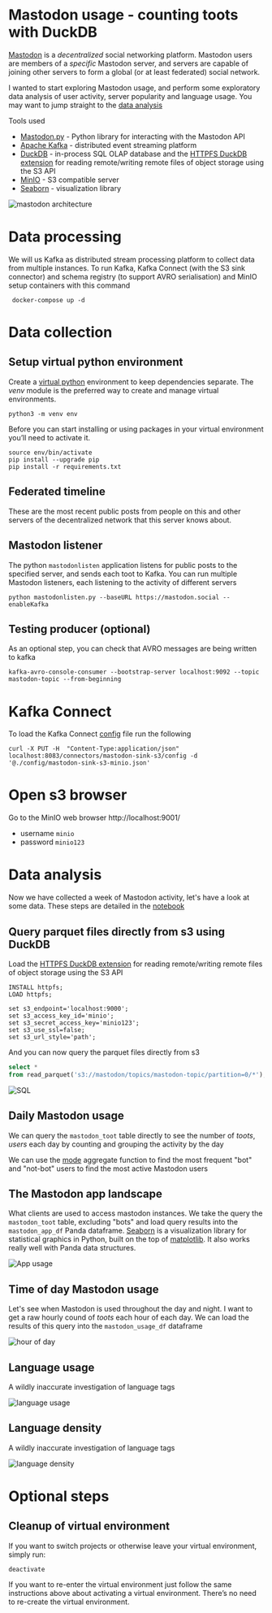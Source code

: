 # Mastodon usage - counting toots with DuckDB  

[Mastodon](https://joinmastodon.org/) is a _decentralized_ social networking platform. Mastodon users are members of a _specific_ Mastodon server, and servers are capable of joining other servers to form a global (or at least federated) social network.

I wanted to start exploring Mastodon usage, and perform some exploratory data analysis of user activity, server popularity and language usage. You may want to jump straight to the [data analysis](#data-analysis)

Tools used
- [Mastodon.py](https://mastodonpy.readthedocs.io/) - Python library for interacting with the Mastodon API
- [Apache Kafka](https://kafka.apache.org/) - distributed event streaming platform
- [DuckDB](https://duckdb.org/) - in-process SQL OLAP database and the [HTTPFS DuckDB extension](https://duckdb.org/docs/extensions/httpfs.html) for reading remote/writing remote files of object storage using the S3 API
- [MinIO](https://min.io/) - S3 compatible server
- [Seaborn](https://seaborn.pydata.org/) - visualization library 


![mastodon architecture](./docs/mastodon_arch.png)

# Data processing
We will us Kafka as distributed stream processing platform to collect data from multiple instances. To run Kafka, Kafka Connect (with the S3 sink connector) and schema registry (to support AVRO serialisation) and MinIO setup containers with this command

```console
 docker-compose up -d
 ```

# Data collection

## Setup virtual python environment
Create a [virtual python](https://packaging.python.org/en/latest/guides/installing-using-pip-and-virtual-environments/) environment to keep dependencies separate. The _venv_ module is the preferred way to create and manage virtual environments. 

 ```console
python3 -m venv env
```

Before you can start installing or using packages in your virtual environment you’ll need to activate it.

```console
source env/bin/activate
pip install --upgrade pip
pip install -r requirements.txt
 ```


## Federated timeline
These are the most recent public posts from people on this and other servers of the decentralized network that this server knows about.

## Mastodon listener
The python `mastodonlisten` application listens for public posts to the specified server, and sends each toot to Kafka. You can run multiple Mastodon listeners, each listening to the activity of different servers

```console
python mastodonlisten.py --baseURL https://mastodon.social --enableKafka
```

## Testing producer (optional)
As an optional step, you can check that AVRO messages are being written to kafka

```console
kafka-avro-console-consumer --bootstrap-server localhost:9092 --topic mastodon-topic --from-beginning
```


# Kafka Connect
To load the Kafka Connect [config](./config/mastodon-sink-s3-minio.json) file run the following

```console
curl -X PUT -H  "Content-Type:application/json" localhost:8083/connectors/mastodon-sink-s3/config -d '@./config/mastodon-sink-s3-minio.json'
```

# Open s3 browser
Go to the MinIO web browser http://localhost:9001/

- username `minio`
- password `minio123`


# Data analysis
Now we have collected a week of Mastodon activity, let's have a look at some data. These steps are detailed in the [notebook](./notebooks/mastodon-analysis.ipynb)


## Query parquet files directly from s3 using DuckDB

Load the [HTTPFS DuckDB extension](https://duckdb.org/docs/extensions/httpfs.html) for reading remote/writing remote files of object storage using the S3 API

```console
INSTALL httpfs;
LOAD httpfs;

set s3_endpoint='localhost:9000';
set s3_access_key_id='minio';
set s3_secret_access_key='minio123';
set s3_use_ssl=false;
set s3_url_style='path';
```

And you can now query the parquet files directly from s3

```sql
select *
from read_parquet('s3://mastodon/topics/mastodon-topic/partition=0/*');
```

![SQL](./docs/select_from_s3_result.png)

## Daily Mastodon usage

We can query the `mastodon_toot` table directly to see the number of _toots_, _users_ each day by counting and grouping the activity by the day

We can use the [mode](https://duckdb.org/docs/sql/aggregates.html#statistical-aggregates) aggregate function to find the most frequent "bot" and "not-bot" users to find the most active Mastodon users



## The Mastodon app landscape
What clients are used to access mastodon instances. We take the query the `mastodon_toot` table, excluding "bots" and load query results into the `mastodon_app_df` Panda dataframe. [Seaborn](https://seaborn.pydata.org/) is a visualization library for statistical graphics  in Python, built on the top of [matplotlib](https://matplotlib.org/). It also works really well with Panda data structures.

![App usage](./docs/app_usage.png)


## Time of day Mastodon usage
Let's see when Mastodon is used throughout the day and night. I want to get a raw hourly cound of _toots_ each hour of each day. We can load the results of this query into the `mastodon_usage_df` dataframe

![hour of day](./docs/hr_of_day_usage.png)

## Language usage
A wildly inaccurate investigation of language tags

![language usage](./docs/language_usage.png)

## Language density
A wildly inaccurate investigation of language tags

![language density](./docs/language_density.png)



# Optional steps


## Cleanup of virtual environment
If you want to switch projects or otherwise leave your virtual environment, simply run:

```console
deactivate
```

If you want to re-enter the virtual environment just follow the same instructions above about activating a virtual environment. There’s no need to re-create the virtual environment.

